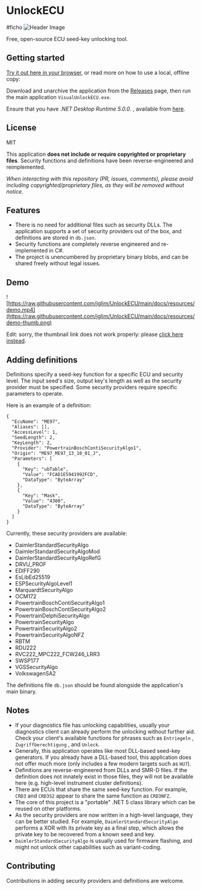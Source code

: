 # UnlockECU
#ficho
![Header Image](https://raw.githubusercontent.com/jglim/UnlockECU/main/docs/resources/header.png)

Free, open-source ECU seed-key unlocking tool. 

## Getting started

[Try it out here in your browser](https://unlockecu.sn.sg/), or read more on how to use a local, offline copy:

Download and unarchive the application from the [Releases](https://github.com/jglim/UnlockECU/releases/) page, then run the main application `VisualUnlockECU.exe`.

Ensure that you have *.NET Desktop Runtime 5.0.0*. , available from [here](https://dotnet.microsoft.com/download/dotnet/5.0).

## License

MIT

This application **does not include or require copyrighted or proprietary files**. Security functions and definitions have been reverse-engineered and reimplemented.

*When interacting with this repository (PR, issues, comments), please avoid including copyrighted/proprietary files, as they will be removed without notice.*

## Features

- There is no need for additional files such as security DLLs. The application supports a set of security providers out of the box, and definitions are stored in `db.json`.
- Security functions are completely reverse engineered and re-implemented in C#.
- The project is unencumbered by proprietary binary blobs, and can be shared freely without legal issues.

## Demo

![https://raw.githubusercontent.com/jglim/UnlockECU/main/docs/resources/demo.mp4](https://raw.githubusercontent.com/jglim/UnlockECU/main/docs/resources/demo-thumb.png)

Edit: sorry, the thumbnail link does not work properly: please [click here instead](https://raw.githubusercontent.com/jglim/UnlockECU/main/docs/resources/demo.mp4).

## Adding definitions

Definitions specify a seed-key function for a specific ECU and security level. The input seed's size, output key's length as well as the security provider must be specified. Some security providers require specific parameters to operate. 

Here is an example of a definition:

```
{
  "EcuName": "ME97",
  "Aliases": [],
  "AccessLevel": 1,
  "SeedLength": 2,
  "KeyLength": 2,
  "Provider": "PowertrainBoschContiSecurityAlgo1",
  "Origin": "ME97_ME97_13_10_01_J",
  "Parameters": [
    {
      "Key": "ubTable",
      "Value": "FCAD1E5941992FCD",
      "DataType": "ByteArray"
    },
    {
      "Key": "Mask",
      "Value": "4300",
      "DataType": "ByteArray"
    }
  ]
}
```

Currently, these security providers are available:

- DaimlerStandardSecurityAlgo
- DaimlerStandardSecurityAlgoMod
- DaimlerStandardSecurityAlgoRefG
- DRVU_PROF
- EDIFF290
- EsLibEd25519
- ESPSecurityAlgoLevel1
- MarquardtSecurityAlgo
- OCM172
- PowertrainBoschContiSecurityAlgo1
- PowertrainBoschContiSecurityAlgo2
- PowertrainDelphiSecurityAlgo
- PowertrainSecurityAlgo
- PowertrainSecurityAlgo2
- PowertrainSecurityAlgoNFZ
- RBTM
- RDU222
- RVC222_MPC222_FCW246_LRR3
- SWSP177
- VGSSecurityAlgo
- VolkswagenSA2

The definitions file `db.json` should be found alongside the application's main binary.

## Notes

- If your diagnostics file has unlocking capabilities, usually your diagnostics client can already perform the unlocking without further aid. Check your client's available functions for phrases such as `Entriegeln` , `Zugriffberechtigung` , and `Unlock`.
- Generally, this application operates like most DLL-based seed-key generators. If you already have a DLL-based tool, this application does not offer much more (only includes a few modern targets such as `HU7`).
- Definitions are reverse-engineered from DLLs and SMR-D files. If the definition does not innately exist in those files, they will not be available here (e.g. high-level instrument cluster definitions).
- There are ECUs that share the same seed-key function. For example, `CRD3` and `CRD3S2` appear to share the same function as `CRD3NFZ`.
- The core of this project is a "portable" .NET 5 class library which can be reused on other platforms.
- As the security providers are now written in a high-level language, they can be better studied. For example, `DaimlerStandardSecurityAlgo` performs a XOR with its private key as a final step, which allows the private key to be recovered from a known seed and key.
- `DaimlerStandardSecurityAlgo` is usually used for firmware flashing, and might not unlock other capabilities such as variant-coding.

## Contributing

Contributions in adding security providers and definitions are welcome.
